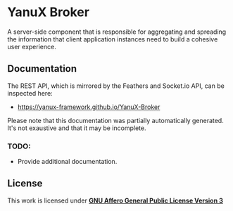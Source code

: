# YanuX Broker
A server-side component that is responsible for aggregating and spreading the information that client application instances need to build a cohesive user experience.

## Documentation
The REST API, which is mirrored by the Feathers and Socket.io API, can be inspected here: 
- https://yanux-framework.github.io/YanuX-Broker

Please note that this documentation was partially automatically generated. It's not exaustive and that it may be incomplete.

### TODO:
- Provide additional documentation.

## License
This work is licensed under [__GNU Affero General Public License Version 3__](LICENSE)